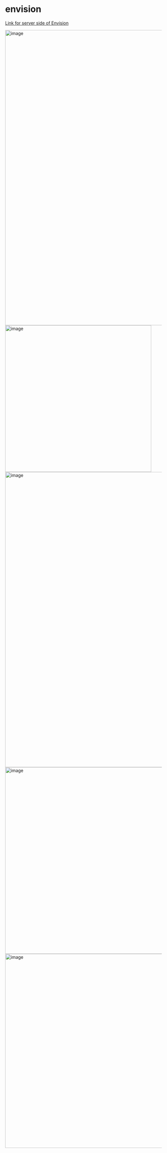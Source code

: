 
# envision 
[Link for server side of Envision](https://github.com/Vanshikav123/envision-server.git)

<img width="946" alt="image" src="https://github.com/Vanshikav123/envision-client/assets/102902652/6ccc47bb-8b65-4420-bea6-ba51c7d5bd4f">

<img width="470" alt="image" src="https://github.com/Vanshikav123/envision-client/assets/102902652/6423f216-409f-4260-a650-27dd27acc341">

<img width="946" alt="image" src="https://github.com/Vanshikav123/envision-client/assets/102902652/62eaee20-32d4-4c07-9c8d-22bf1400cb4d">

<img width="598" alt="image" src="https://github.com/Vanshikav123/envision-client/assets/102902652/5a1c0e84-7129-409d-8193-810014a5215f">

<img width="622" alt="image" src="https://github.com/Vanshikav123/envision-client/assets/102902652/8097fa97-eae8-444e-9f26-26ee5e575881">




